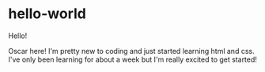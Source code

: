 # hello-world

Hello!

Oscar here! I'm pretty new to coding and just started learning html and css. I've only been learning for about a week but I'm really excited to get started!
